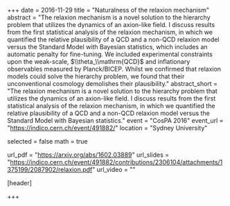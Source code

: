 +++
date = 2016-11-29
title = "Naturalness of the relaxion mechanism"
abstract = "The relaxion mechanism is a novel solution to the hierarchy problem that utilizes the dynamics of an axion-like field. I discuss results from the first statistical analysis of the relaxion mechanism, in which we quantified the relative plausibility of a QCD and a non-QCD relaxion model versus the Standard Model with Bayesian statistics, which includes an automatic penalty for fine-tuning. We included experimental constraints upon the weak-scale, $\\theta_\\mathrm{QCD}$ and inflationary observables measured by Planck/BICEP. Whilst we confirmed that relaxion models could solve the hierarchy problem, we found that their unconventional cosmology demolishes their plausibility."
abstract_short = "The relaxion mechanism is a novel solution to the hierarchy problem that utilizes the dynamics of an axion-like field. I discuss results from the first statistical analysis of the relaxion mechanism, in which we quantified the relative plausibility of a QCD and a non-QCD relaxion model versus the Standard Model with Bayesian statistics."
event = "CosPA 2016"
event_url = "https://indico.cern.ch/event/491882/"
location = "Sydney University"

selected = false
math = true

url_pdf = "https://arxiv.org/abs/1602.03889"
url_slides = "https://indico.cern.ch/event/491882/contributions/2306104/attachments/1375199/2087902/relaxion.pdf"
url_video = ""

[header]

+++
